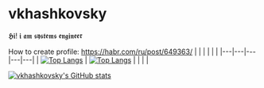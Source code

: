 # vkhashkovsky
𝕳𝖎! 𝖎 𝖆𝖒 𝖘𝖞𝖘𝖙𝖊𝖒𝖘 𝖊𝖓𝖌𝖎𝖓𝖊𝖊𝖗

How to create profile: https://habr.com/ru/post/649363/
|   |   |   |   |   |
|---|---|---|---|---|
| [![Top Langs](https://github-readme-stats.vercel.app/api/top-langs/?username=vkhashkovsky&layout=compact)](https://github.com/vkhashkovsky/gpdb)  |  [![Top Langs](https://github-readme-stats.vercel.app/api/top-langs/?username=vkhashkovsky)](https://github.com/vkhashkovsky/gpdb) |   |   |   |


[![vkhashkovsky's GitHub stats](https://github-readme-stats.vercel.app/api?username=vkhashkovsky)](https://github.com/vkhashkovsky/gpdb)
